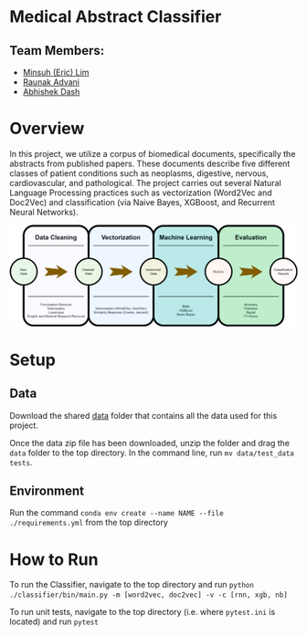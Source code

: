# Medical Abstract Classifier

## Team Members:
- [Minsuh (Eric) Lim](https://github.com/5cminsuhlim)
- [Raunak Advani](https://github.com/raunakadvani2410)
- [Abhishek Dash](https://github.com/oasisbeatle)

# Overview
In this project, we utilize a corpus of biomedical documents, specifically the abstracts from published papers. These documents describe five different classes of patient conditions such as neoplasms, digestive, nervous, cardiovascular, and pathological. The project carries out several Natural Language Processing practices such as vectorization (Word2Vec and Doc2Vec) and classification (via Naive Bayes, XGBoost, and Recurrent Neural Networks).

![](/assets/workflow_diagram.svg)

# Setup

## Data
Download the shared [data](https://drive.google.com/drive/folders/14Nor5eXhxmhmxGbm_vvVddKx-X4EWnUi?usp=drive_link) folder that contains all the data used for this project. 

Once the data zip file has been downloaded, unzip the folder and drag the `data` folder to the top directory. In the command line, run `mv data/test_data tests`. 

## Environment
Run the command `conda env create --name NAME --file ./requirements.yml` from the top directory

# How to Run
To run the Classifier, navigate to the top directory and run `python ./classifier/bin/main.py -m [word2vec, doc2vec] -v -c [rnn, xgb, nb]`

To run unit tests, navigate to the top directory (i.e. where `pytest.ini` is located) and run `pytest`
